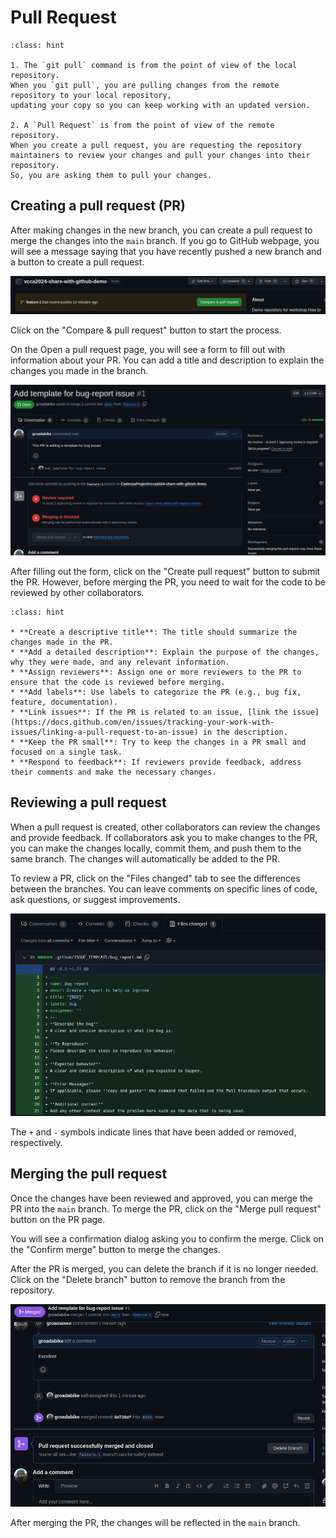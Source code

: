 # Pull Request

```{admonition} Pull vs Pull Request
:class: hint

1. The `git pull` command is from the point of view of the local repository.
When you `git pull`, you are pulling changes from the remote repository to your local repository,
updating your copy so you can keep working with an updated version.  

2. A `Pull Request` is from the point of view of the remote repository.
When you create a pull request, you are requesting the repository maintainers to review your changes and pull your changes into their repository.
So, you are asking them to pull your changes.
```

## Creating a pull request (PR)

After making changes in the new branch, you can create a pull request to merge the changes into the `main` branch.
If you go to GitHub webpage, you will see a message saying that you have recently pushed a new branch and a button to create a pull request.

![Create pull request](../figures/create-pull-request.png)

Click on the "Compare & pull request" button to start the process.

On the Open a pull request page, you will see a form to fill out with information about your PR.
You can add a title and description to explain the changes you made in the branch.

![Open a pull request](../figures/open-pull-request.png)

After filling out the form, click on the "Create pull request" button to submit the PR.
However, before merging the PR, you need to wait for the code to be reviewed by other collaborators.


```{admonition} Best Practices
:class: hint

* **Create a descriptive title**: The title should summarize the changes made in the PR.
* **Add a detailed description**: Explain the purpose of the changes, why they were made, and any relevant information.
* **Assign reviewers**: Assign one or more reviewers to the PR to ensure that the code is reviewed before merging.
* **Add labels**: Use labels to categorize the PR (e.g., bug fix, feature, documentation).
* **Link issues**: If the PR is related to an issue, [link the issue](https://docs.github.com/en/issues/tracking-your-work-with-issues/linking-a-pull-request-to-an-issue) in the description.
* **Keep the PR small**: Try to keep the changes in a PR small and focused on a single task.
* **Respond to feedback**: If reviewers provide feedback, address their comments and make the necessary changes.

```

## Reviewing a pull request

When a pull request is created, other collaborators can review the changes and provide feedback.
If collaborators ask you to make changes to the PR, you can make the changes locally, commit them, and push them to the same branch.
The changes will automatically be added to the PR.

To review a PR, click on the "Files changed" tab to see the differences between the branches.
You can leave comments on specific lines of code, ask questions, or suggest improvements.

![Files changed](../figures/files-changed.png)

The `+` and `-` symbols indicate lines that have been added or removed, respectively.

## Merging the pull request

Once the changes have been reviewed and approved, you can merge the PR into the `main` branch.
To merge the PR, click on the "Merge pull request" button on the PR page.

You will see a confirmation dialog asking you to confirm the merge.
Click on the "Confirm merge" button to merge the changes.

After the PR is merged, you can delete the branch if it is no longer needed.
Click on the "Delete branch" button to remove the branch from the repository.

![Delete branch](../figures/delete-branch.png)

After merging the PR, the changes will be reflected in the `main` branch.